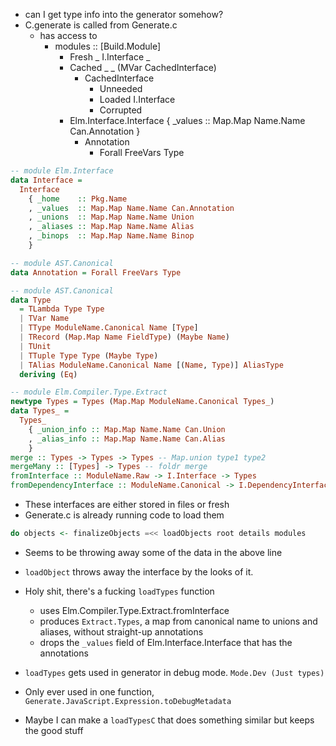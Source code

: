 - can I get type info into the generator somehow?
- C.generate is called from Generate.c
  - has access to
    - modules :: [Build.Module]
      - Fresh _ I.Interface _
      - Cached \_ \_ (MVar CachedInterface)
        - CachedInterface
          - Unneeded
          - Loaded I.Interface
          - Corrupted
      - Elm.Interface.Interface
        { \_values :: Map.Map Name.Name Can.Annotation }
        - Annotation
          - Forall FreeVars Type

```hs
-- module Elm.Interface
data Interface =
  Interface
    { _home    :: Pkg.Name
    , _values  :: Map.Map Name.Name Can.Annotation
    , _unions  :: Map.Map Name.Name Union
    , _aliases :: Map.Map Name.Name Alias
    , _binops  :: Map.Map Name.Name Binop
    }

-- module AST.Canonical
data Annotation = Forall FreeVars Type

-- module AST.Canonical
data Type
  = TLambda Type Type
  | TVar Name
  | TType ModuleName.Canonical Name [Type]
  | TRecord (Map.Map Name FieldType) (Maybe Name)
  | TUnit
  | TTuple Type Type (Maybe Type)
  | TAlias ModuleName.Canonical Name [(Name, Type)] AliasType
  deriving (Eq)

-- module Elm.Compiler.Type.Extract
newtype Types = Types (Map.Map ModuleName.Canonical Types_)
data Types_ =
  Types_
    { _union_info :: Map.Map Name.Name Can.Union
    , _alias_info :: Map.Map Name.Name Can.Alias
    }
merge :: Types -> Types -> Types -- Map.union type1 type2
mergeMany :: [Types] -> Types -- foldr merge
fromInterface :: ModuleName.Raw -> I.Interface -> Types
fromDependencyInterface :: ModuleName.Canonical -> I.DependencyInterface -> Types


```

- These interfaces are either stored in files or fresh
- Generate.c is already running code to load them

```hs
do objects <- finalizeObjects =<< loadObjects root details modules
```

- Seems to be throwing away some of the data in the above line
- `loadObject` throws away the interface by the looks of it.

- Holy shit, there's a fucking `loadTypes` function
  - uses Elm.Compiler.Type.Extract.fromInterface
  - produces `Extract.Types`, a map from canonical name to unions and aliases, without straight-up annotations
  - drops the `_values` field of Elm.Interface.Interface that has the annotations
- `loadTypes` gets used in generator in debug mode. `Mode.Dev (Just types)`
- Only ever used in one function, `Generate.JavaScript.Expression.toDebugMetadata`

- Maybe I can make a `loadTypesC` that does something similar but keeps the good stuff
